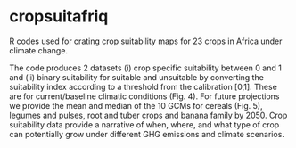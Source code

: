 # cropsuitafriq
R codes used for crating crop suitability maps for 23 crops in Africa under climate change. 

The code produces 2 datasets (i) crop specific suitability between 0 and 1 and (ii) binary suitability for suitable and unsuitable by converting the suitability index according to a threshold from the calibration [0,1]. These are for current/baseline climatic conditions (Fig. 4).  For future projections we provide the mean and median of the 10 GCMs for cereals (Fig. 5), legumes and pulses, root and tuber crops  and banana family  by 2050. Crop suitability data provide a narrative of when, where, and what type of crop can potentially grow under different GHG emissions and climate scenarios. 


